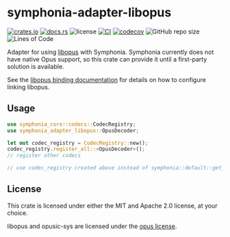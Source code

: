 # symphonia-adapter-libopus

[![crates.io](https://img.shields.io/crates/v/symphonia-adapter-libopus?logo=rust)](https://crates.io/crates/symphonia-adapter-libopus)
[![docs.rs](https://img.shields.io/docsrs/symphonia-adapter-libopus?logo=rust)](https://docs.rs/symphonia-adapter-libopus)
![license](https://img.shields.io/badge/License-MIT%20or%20Apache%202-green.svg)
[![CI](https://github.com/aschey/symphonia-adapters/actions/workflows/ci.yml/badge.svg)](https://github.com/aschey/symphonia-adapters/actions/workflows/ci.yml)
[![codecov](https://codecov.io/gh/aschey/symphonia-adapters/branch/main/graph/badge.svg?token=pF3FhV8OUt)](https://app.codecov.io/gh/aschey/symphonia-adapters)
![GitHub repo size](https://img.shields.io/github/repo-size/aschey/symphonia-adapters)
![Lines of Code](https://aschey.tech/tokei/github/aschey/symphonia-adapters)

Adapter for using [libopus](https://github.com/DoumanAsh/opusic-sys) with
Symphonia. Symphonia currently does not have native Opus support, so this crate
can provide it until a first-party solution is available.

See the [libopus binding documentation](https://crates.io/crates/opusic-sys) for
details on how to configure linking libopus.

## Usage

```rust
use symphonia_core::codecs::CodecRegistry;
use symphonia_adapter_libopus::OpusDecoder;

let mut codec_registry = CodecRegistry::new();
codec_registry.register_all::<OpusDecoder>();
// register other codecs

// use codec_registry created above instead of symphonia::default::get_codecs();
```

## License

This crate is licensed under either the MIT and Apache 2.0 license, at your
choice.

libopus and opusic-sys are licensed under the
[opus license](https://opus-codec.org/license/).
